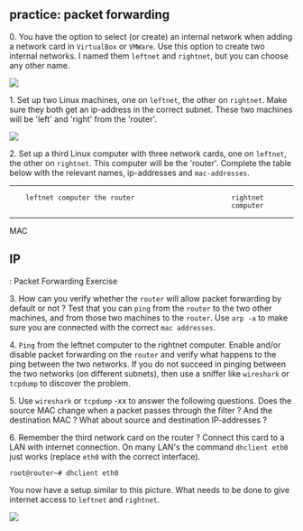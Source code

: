 ## practice: packet forwarding

0\. You have the option to select (or create) an internal network when
adding a network card in `VirtualBox` or
`VMWare`. Use this option to create two internal networks.
I named them `leftnet` and `rightnet`, but you can choose any other
name.

![](../images/LAN_networks.png)

1\. Set up two Linux machines, one on `leftnet`, the other on
`rightnet`. Make sure they both get an ip-address in the correct subnet.
These two machines will be \'left\' and \'right\' from the \'router\'.

![](../images/leftnet_rightnet_router2.png)

2\. Set up a third Linux computer with three network cards, one on
`leftnet`, the other on `rightnet`. This computer will be the
\'router\'. Complete the table below with the relevant names,
ip-addresses and `mac-addresses`.

  -------------------------------------------------------------------------
        leftnet computer the router                        rightnet
                                                           computer
  ----- ---------------- ---------------- ---------------- ----------------
  MAC                                                      

  IP                                                       
  -------------------------------------------------------------------------

  : Packet Forwarding Exercise

3\. How can you verify whether the `router` will allow packet forwarding
by default or not ? Test that you can `ping` from the
`router` to the two other machines, and from those two machines to the
`router`. Use `arp -a` to make sure you are connected with the correct
`mac addresses`.

4\. `Ping` from the leftnet computer to the rightnet
computer. Enable and/or disable packet forwarding on the `router` and
verify what happens to the ping between the two networks. If you do not
succeed in pinging between the two networks (on different subnets), then
use a sniffer like `wireshark` or `tcpdump` to discover the problem.

5\. Use `wireshark` or `tcpdump` -xx to
answer the following questions. Does the source MAC change when a packet
passes through the filter ? And the destination MAC ? What about source
and destination IP-addresses ?

6\. Remember the third network card on the router ? Connect this card to
a LAN with internet connection. On many LAN\'s the command
`dhclient eth0` just works (replace `eth0` with the
correct interface).

    root@router~# dhclient eth0

You now have a setup similar to this picture. What needs to be done to
give internet access to `leftnet` and `rightnet`.

![](../images/leftnet_rightnet_router3.png)

